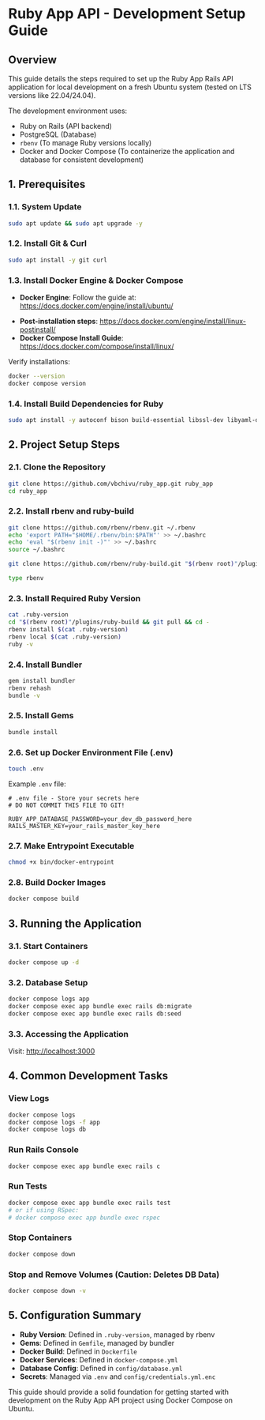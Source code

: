 # Ruby App API - Development Setup Guide

## Overview

This guide details the steps required to set up the Ruby App Rails API application for local development on a fresh Ubuntu system (tested on LTS versions like 22.04/24.04).

The development environment uses:

* Ruby on Rails (API backend)
* PostgreSQL (Database)
* `rbenv` (To manage Ruby versions locally)
* Docker and Docker Compose (To containerize the application and database for consistent development)

## 1. Prerequisites

### 1.1. System Update

```bash
sudo apt update && sudo apt upgrade -y
```

### 1.2. Install Git & Curl

```bash
sudo apt install -y git curl
```

### 1.3. Install Docker Engine & Docker Compose

- **Docker Engine**: Follow the guide at: <https://docs.docker.com/engine/install/ubuntu/>
* **Post-installation steps**: <https://docs.docker.com/engine/install/linux-postinstall/>
* **Docker Compose Install Guide**: <https://docs.docker.com/compose/install/linux/>

Verify installations:

```bash
docker --version
docker compose version
```

### 1.4. Install Build Dependencies for Ruby

```bash
sudo apt install -y autoconf bison build-essential libssl-dev libyaml-dev libreadline-dev zlib1g-dev libncurses5-dev libffi-dev libgdbm-dev libdb-dev pkg-config
```

## 2. Project Setup Steps

### 2.1. Clone the Repository

```bash
git clone https://github.com/vbchivu/ruby_app.git ruby_app
cd ruby_app
```

### 2.2. Install rbenv and ruby-build

```bash
git clone https://github.com/rbenv/rbenv.git ~/.rbenv
echo 'export PATH="$HOME/.rbenv/bin:$PATH"' >> ~/.bashrc
echo 'eval "$(rbenv init -)"' >> ~/.bashrc
source ~/.bashrc

git clone https://github.com/rbenv/ruby-build.git "$(rbenv root)"/plugins/ruby-build

type rbenv
```

### 2.3. Install Required Ruby Version

```bash
cat .ruby-version
cd "$(rbenv root)"/plugins/ruby-build && git pull && cd -
rbenv install $(cat .ruby-version)
rbenv local $(cat .ruby-version)
ruby -v
```

### 2.4. Install Bundler

```bash
gem install bundler
rbenv rehash
bundle -v
```

### 2.5. Install Gems

```bash
bundle install
```

### 2.6. Set up Docker Environment File (.env)

```bash
touch .env
```

Example `.env` file:

```env
# .env file - Store your secrets here
# DO NOT COMMIT THIS FILE TO GIT!

RUBY_APP_DATABASE_PASSWORD=your_dev_db_password_here
RAILS_MASTER_KEY=your_rails_master_key_here
```

### 2.7. Make Entrypoint Executable

```bash
chmod +x bin/docker-entrypoint
```

### 2.8. Build Docker Images

```bash
docker compose build
```

## 3. Running the Application

### 3.1. Start Containers

```bash
docker compose up -d
```

### 3.2. Database Setup

```bash
docker compose logs app
docker compose exec app bundle exec rails db:migrate
docker compose exec app bundle exec rails db:seed
```

### 3.3. Accessing the Application

Visit: <http://localhost:3000>

## 4. Common Development Tasks

### View Logs

```bash
docker compose logs
docker compose logs -f app
docker compose logs db
```

### Run Rails Console

```bash
docker compose exec app bundle exec rails c
```

### Run Tests

```bash
docker compose exec app bundle exec rails test
# or if using RSpec:
# docker compose exec app bundle exec rspec
```

### Stop Containers

```bash
docker compose down
```

### Stop and Remove Volumes (Caution: Deletes DB Data)

```bash
docker compose down -v
```

## 5. Configuration Summary

* **Ruby Version**: Defined in `.ruby-version`, managed by rbenv
* **Gems**: Defined in `Gemfile`, managed by bundler
* **Docker Build**: Defined in `Dockerfile`
* **Docker Services**: Defined in `docker-compose.yml`
* **Database Config**: Defined in `config/database.yml`
* **Secrets**: Managed via `.env` and `config/credentials.yml.enc`

This guide should provide a solid foundation for getting started with development on the Ruby App API project using Docker Compose on Ubuntu.
